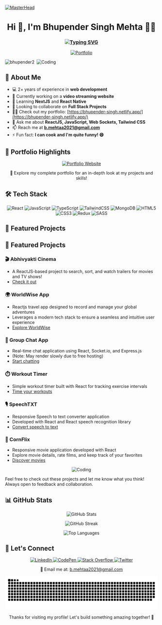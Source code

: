 [![MasterHead](https://camo.githubusercontent.com/4c3fd71b359cd5dfadc21247cde8f16ecbe5d41db8ac79ef28e3091ab02a8bef/68747470733a2f2f6d69722d73332d63646e2d63662e626568616e63652e6e65742f70726f6a6563745f6d6f64756c65732f6d61785f313230302f3831626234623136353638343031392e363430623630333864313333652e676966)](https://bhupender-singh.netlify.app/)

<h1 align="center">Hi 👋, I'm Bhupender Singh Mehta 🧑‍💻</h1>

<h3 align="center">
  <a href="https://git.io/typing-svg">
    <img src="https://readme-typing-svg.herokuapp.com?font=Fira+Code&pause=1000&width=435&lines=Passionate+Full+Stack+Developer;2%2B+Years+of+Web+Development+Experience;Always+learning+new+technologies" alt="Typing SVG" />
  </a>
</h3>

<p align="center">
  <a href="https://bhupender-singh.netlify.app/" target="_blank">
    <img src="https://img.shields.io/badge/Portfolio-FF5722?style=for-the-badge&logo=todoist&logoColor=white" alt="Portfolio" />
  </a>
</p>

<img align="right" alt="Coding" width="400" src="https://miro.medium.com/v2/resize:fit:828/format:webp/1*zVnWJtyGOX_kUIDm6ccCfQ.gif">

<p align="left">
  <img src="https://komarev.com/ghpvc/?username=bhupender2&label=Profile%20views&color=0e75b6&style=flat" alt="bhupender2" />
</p>

## 🚀 About Me

- 💻 2+ years of experience in **web development**
- 🔭 Currently working on a **video streaming website**
- 🌱 Learning **NextJS** and **React Native**
- 👯 Looking to collaborate on **Full Stack Projects**
- 👨‍💻 Check out my portfolio: [https://bhupender-singh.netlify.app/](https://bhupender-singh.netlify.app/)
- 💬 Ask me about **ReactJS, JavaScript, Web Sockets, Tailwind CSS**
- 📫 Reach me at **b.mehtaa2021@gmail.com**
- ⚡ Fun fact: **I can cook and I'm quite funny! 😄**

## 💼 Portfolio Highlights

<p align="center">
  <a href="https://bhupender-singh.netlify.app/" target="_blank">
    <img src="https://via.placeholder.com/800x400?text=My+Portfolio+Website" alt="Portfolio Website" width="800"/>
  </a>
</p>

<p align="center">
  🌟 Explore my complete portfolio for an in-depth look at my projects and skills!
</p>

## 🛠️ Tech Stack

<p align="center">
  <img src="https://img.shields.io/badge/react-%2320232a.svg?style=for-the-badge&logo=react&logoColor=%2361DAFB" alt="React">
  <img src="https://img.shields.io/badge/javascript-%23323330.svg?style=for-the-badge&logo=javascript&logoColor=%23F7DF1E" alt="JavaScript">
  <img src="https://img.shields.io/badge/typescript-%23007ACC.svg?style=for-the-badge&logo=typescript&logoColor=white" alt="TypeScript">
  <img src="https://img.shields.io/badge/tailwindcss-%2338B2AC.svg?style=for-the-badge&logo=tailwind-css&logoColor=white" alt="TailwindCSS">
  <img src="https://img.shields.io/badge/MongoDB-%234ea94b.svg?style=for-the-badge&logo=mongodb&logoColor=white" alt="MongoDB">
  <img src="https://img.shields.io/badge/html5-%23E34F26.svg?style=for-the-badge&logo=html5&logoColor=white" alt="HTML5">
  <img src="https://img.shields.io/badge/css3-%231572B6.svg?style=for-the-badge&logo=css3&logoColor=white" alt="CSS3">
  <img src="https://img.shields.io/badge/redux-%23593d88.svg?style=for-the-badge&logo=redux&logoColor=white" alt="Redux">
  <img src="https://img.shields.io/badge/SASS-hotpink.svg?style=for-the-badge&logo=SASS&logoColor=white" alt="SASS">
</p>

## 🚀 Featured Projects

## 🚀 Featured Projects

### 🎬 Abhivyakti Cinema
- A ReactJS-based project to search, sort, and watch trailers for movies and TV shows!
- [Check it out](https://abhivyakti-cinema.vercel.app/)

### 🌍 WorldWise App
- Reactjs travel app designed to record and manage your global adventures
- Leverages a modern tech stack to ensure a seamless and intuitive user experience
- [Explore WorldWise](https://world-wise-teal-seven.vercel.app/)

### 💬 Group Chat App
- Real-time chat application using React, Socket.io, and Express.js
- (Note: May render slowly due to free hosting)
- [Start chatting](https://chat-app-five-teal.vercel.app/)

### ⏱️ Workout Timer
- Simple workout timer built with React for tracking exercise intervals
- [Time your workouts](https://workout-timer-xi.vercel.app/)

### 🎙️ SpeechTXT
- Responsive Speech to text converter application 
- Developed with React and React speech recognition library
- [Convert speech to text](https://speech-txt-neon.vercel.app/)

### 🍿 CornFlix
- Responsive movie application developed with React
- Explore movie details, rate films, and keep track of your favorites
- [Discover movies](https://corn-flix.vercel.app/)

<p align="center">
  <img src="https://media.giphy.com/media/26tn33aiTi1jkl6H6/giphy.gif" alt="Coding" width="500">
</p>

Feel free to check out these projects and let me know what you think! Always open to feedback and collaboration.

## 📊 GitHub Stats

<p align="center">
  <img src="https://github-readme-stats.vercel.app/api?username=bhupender2&show_icons=true&theme=radical" alt="GitHub Stats" />
</p>

<p align="center">
  <img src="https://github-readme-streak-stats.herokuapp.com/?user=bhupender2&theme=radical" alt="GitHub Streak" />
</p>

<p align="center">
  <img src="https://github-readme-stats.vercel.app/api/top-langs/?username=bhupender2&layout=compact&theme=radical" alt="Top Languages" />
</p>

## 🤝 Let's Connect

<p align="center">
  <a href="https://www.linkedin.com/in/bhupender-mehta-661331226" target="_blank">
    <img src="https://img.shields.io/badge/linkedin-%230077B5.svg?style=for-the-badge&logo=linkedin&logoColor=white" alt="LinkedIn">
  </a>
  <a href="https://codepen.io/bhupender2/" target="_blank">
    <img src="https://img.shields.io/badge/Codepen-000000?style=for-the-badge&logo=codepen&logoColor=white" alt="CodePen">
  </a>
  <a href="https://stackoverflow.com/users/20897994/bhupender-singh-mehta" target="_blank">
    <img src="https://img.shields.io/badge/-Stackoverflow-FE7A16?style=for-the-badge&logo=stack-overflow&logoColor=white" alt="Stack Overflow">
  </a>
  <a href="https://x.com/Bhupender_Codes" target="_blank">
    <img src="https://img.shields.io/badge/X-1DA1F2?style=for-the-badge&logo=twitter&logoColor=white" alt="Twitter">
  </a>
</p>


<p align="center">
  📧 Email me at: <a href="mailto:b.mehtaa2021@gmail.com">b.mehtaa2021@gmail.com</a>
</p>

<div align="center">
  <img src="https://github.com/Platane/snk/raw/output/github-contribution-grid-snake.svg" alt="GitHub Contribution Snake">
</div>

<p align="center">
  Thanks for visiting my profile! Let's build something amazing together! 🚀
</p>
